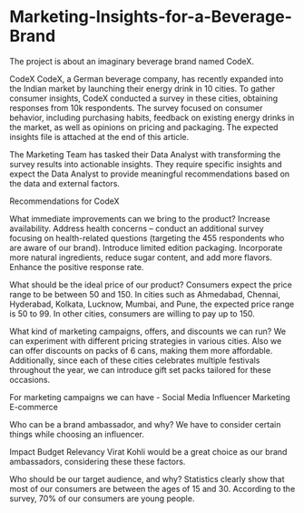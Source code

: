 # Marketing-Insights-for-a-Beverage-Brand
The project is about an imaginary beverage brand named CodeX.

CodeX
CodeX, a German beverage company, has recently expanded into the Indian market by launching their energy drink in 10 cities.
To gather consumer insights, CodeX conducted a survey in these cities, obtaining responses from 10k respondents.
The survey focused on consumer behavior, including purchasing habits, feedback on existing energy drinks in the market, as well as opinions on pricing and packaging.
The expected insights file is attached at the end of this article.

The Marketing Team has tasked their Data Analyst with transforming the survey results into actionable insights. 
They require specific insights and expect the Data Analyst to provide meaningful recommendations based on the data and external factors.

Recommendations for CodeX

What immediate improvements can we bring to the product?
Increase availability.
Address health concerns – conduct an additional survey focusing on health-related questions (targeting the 455 respondents who are aware of our brand).
Introduce limited edition packaging.
Incorporate more natural ingredients, reduce sugar content, and add more flavors.
Enhance the positive response rate.

What should be the ideal price of our product? 
Consumers expect the price range to be between 50 and 150.
In cities such as Ahmedabad, Chennai, Hyderabad, Kolkata, Lucknow, Mumbai, and Pune, the expected price range is 50 to 99.
In other cities, consumers are willing to pay up to 150.

What kind of marketing campaigns, offers, and discounts we can run?
We can experiment with different pricing strategies in various cities. 
Also we can offer discounts on packs of 6 cans, making them more affordable.
Additionally, since each of these cities celebrates multiple festivals throughout the year, we can introduce gift set packs tailored for these occasions.

For marketing campaigns we can have -
Social Media
Influencer Marketing
E-commerce

Who can be a brand ambassador, and why? 
We have to consider certain things while choosing an influencer.

Impact
Budget
Relevancy
Virat Kohli would be a great choice as our brand ambassadors, considering these these factors.

Who should be our target audience, and why?
Statistics clearly show that most of our consumers are between the ages of 15 and 30.
According to the survey, 70% of our consumers are young people.
